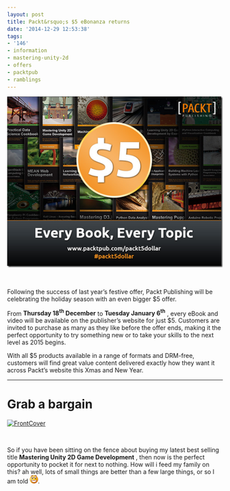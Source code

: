 ```yaml
---
layout: post
title: Packt&rsquo;s $5 eBonanza returns
date: '2014-12-29 12:53:38'
tags:
- '146'
- information
- mastering-unity-2d
- offers
- packtpub
- ramblings
---
```


[![image](/Images/wordpress/2014/12/image6.png "image")](http://bit.ly/1w1Vkps)

&nbsp;

Following the success of last year’s festive offer, Packt Publishing will be celebrating the holiday season with an even bigger $5 offer.

From **Thursday 18<sup>th</sup> December** to **Tuesday January 6<sup>th</sup>** , every eBook and video will be available on the publisher’s website for just $5. Customers are invited to purchase as many as they like before the offer ends, making it the perfect opportunity to try something new or to take your skills to the next level as 2015 begins.

With all $5 products available in a range of formats and DRM-free, customers will find great value content delivered exactly how they want it across Packt’s website this Xmas and New Year.

* * *

# Grab a bargain

[![FrontCover](/Images/wordpress/2014/10/FrontCover-234x300.png)](http://darkgenesis.zenithmoon.com/portfolio/mastering-unity-2d-game-development/ "Mastering Unity 2D Game Development")

&nbsp;

So if you have been sitting on the fence about buying my latest best selling title **Mastering Unity 2D Game Development** , then now is the perfect opportunity to pocket it for next to nothing. How will i feed my family on this? ah well, lots of small things are better than a few large things, or so I am told ![Open-mouthed smile](/Images/wordpress/2014/12/wlEmoticon-openmouthedsmile2.png).

